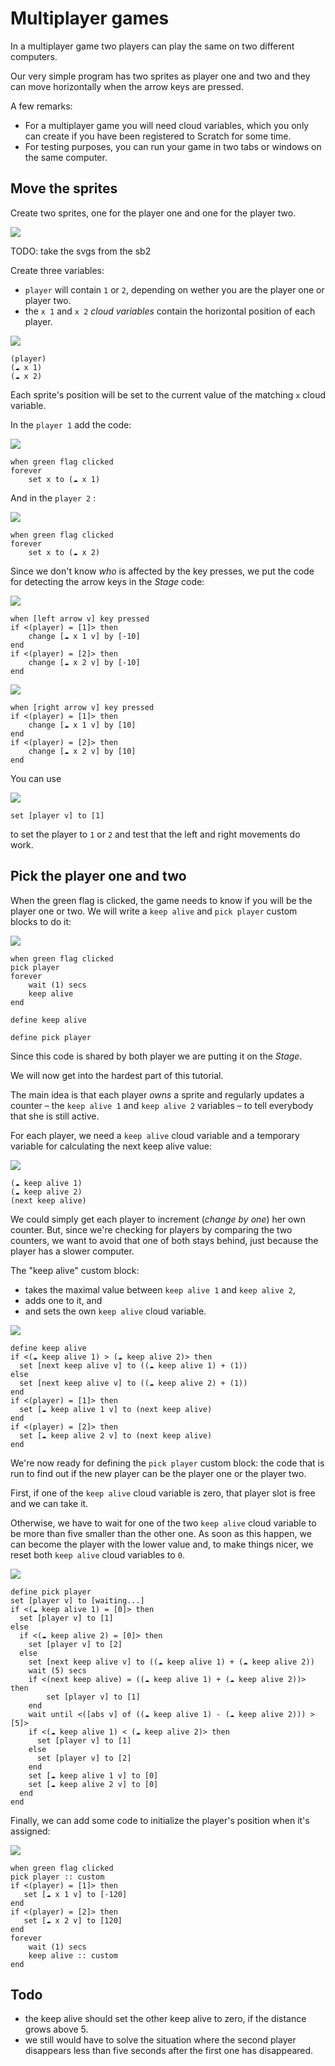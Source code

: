 # Multiplayer games

In a multiplayer game two players can play the same on two different computers.

Our very simple program has two sprites as player one and two and they can move horizontally when the arrow keys are pressed.

A few remarks:

- For a multiplayer game you will need cloud variables, which you only can create if you have been registered to Scratch for some time.
- For testing purposes, you can run your game in two tabs or windows on the same computer.

## Move the sprites

Create two sprites, one for the player one and one for the player two.

![](images/player-1-2.svg)

TODO: take the svgs from the sb2

Create three variables:

- `player` will contain `1` or `2`, depending on wether you are the player one or player two.
- the `x 1` and `x 2` _cloud variables_ contain the horizontal position of each player.

![](images/variables-player-x-1-2.svg)

```
(player)
(☁ x 1)
(☁ x 2)
```

Each sprite's position will be set to the current value of the matching `x` cloud variable.

In the `player 1` add the code:

![](images/move-player-1.svg)

```
when green flag clicked
forever
    set x to (☁ x 1)
```

And in the `player 2` :

![](images/move-player-2.svg)

```
when green flag clicked
forever
    set x to (☁ x 2)
```

Since we don't know _who_ is affected by the key presses, we put the code for detecting the arrow keys in the _Stage_ code:


![](images/move-arrow-left.svg)

```
when [left arrow v] key pressed
if <(player) = [1]> then
    change [☁ x 1 v] by [-10]
end
if <(player) = [2]> then
    change [☁ x 2 v] by [-10]
end
```

![](images/move-arrow-right.svg)

```
when [right arrow v] key pressed
if <(player) = [1]> then
    change [☁ x 1 v] by [10]
end
if <(player) = [2]> then
    change [☁ x 2 v] by [10]
end
```

You can use

![](images/variable-set-player.svg)

```
set [player v] to [1]
```

to set the player to `1` or `2` and test that the left and right movements do work.

## Pick the player one and two

When the green flag is clicked, the game needs to know if you will be the player one or two. We will write a `keep alive` and `pick player` custom blocks to do it:


![](images/pick-player-start.svg)

```
when green flag clicked
pick player
forever
    wait (1) secs
    keep alive
end

define keep alive

define pick player
```

Since this code is shared by both player we are putting it on the _Stage_.

We will now get into the hardest part of this tutorial.

The main idea is that each player _owns_ a sprite and regularly updates a counter – the `keep alive 1` and `keep alive 2` variables – to tell everybody that she is still active.

For each player, we need a `keep alive` cloud variable and a temporary variable for calculating the next keep alive value:

![](images/variables-keep-alive.svg)

```
(☁ keep alive 1)
(☁ keep alive 2)
(next keep alive)
```

We could simply get each player to increment (_change by one_) her own counter. But, since we're checking for players by comparing the two counters, we want to avoid that one of both stays behind, just because the player has a slower computer.

The "keep alive" custom block:

- takes the maximal value between `keep alive 1` and `keep alive 2`,
- adds one to it, and
- and sets the own `keep alive` cloud variable.

![](images/keep-alive.svg)

```
define keep alive
if <(☁ keep alive 1) > (☁ keep alive 2)> then 
  set [next keep alive v] to ((☁ keep alive 1) + (1))
else 
  set [next keep alive v] to ((☁ keep alive 2) + (1))
end
if <(player) = [1]> then 
  set [☁ keep alive 1 v] to (next keep alive)
end
if <(player) = [2]> then 
  set [☁ keep alive 2 v] to (next keep alive)
end
```

We're now ready for defining the `pick player` custom block: the code that is run to find out if the new player can be the player one or the player two.

First, if one of the `keep alive` cloud variable is zero, that player slot is free and we can take it.

Otherwise, we have to wait for one of the two `keep alive` cloud variable to be more than five smaller than the other one. As soon as this happen, we can become the player with the lower value and, to make things nicer, we reset both `keep alive` cloud variables to `0`.

![](images/pick-player.svg)

```
define pick player
set [player v] to [waiting...]
if <(☁ keep alive 1) = [0]> then 
  set [player v] to [1]
else 
  if <(☁ keep alive 2) = [0]> then 
    set [player v] to [2]
  else 
    set [next keep alive v] to ((☁ keep alive 1) + (☁ keep alive 2))
    wait (5) secs
    if <(next keep alive) = ((☁ keep alive 1) + (☁ keep alive 2))> then
        set [player v] to [1]
    end
    wait until <([abs v] of ((☁ keep alive 1) - (☁ keep alive 2))) > [5]>
    if <(☁ keep alive 1) < (☁ keep alive 2)> then 
      set [player v] to [1]
    else 
      set [player v] to [2]
    end
    set [☁ keep alive 1 v] to [0]
    set [☁ keep alive 2 v] to [0]
  end
end
```

Finally, we can add some code to initialize the player's position when it's assigned:

![](images/player-init-position.svg)

```
when green flag clicked
pick player :: custom
if <(player) = [1]> then
   set [☁ x 1 v] to [-120]
end
if <(player) = [2]> then
   set [☁ x 2 v] to [120]
end
forever
    wait (1) secs
    keep alive :: custom
end
```

## Todo

- the keep alive should set the other keep alive to zero, if the distance grows above 5.
- we still would have to solve the situation where the second player disappears less than five seconds after the first one has disappeared.
